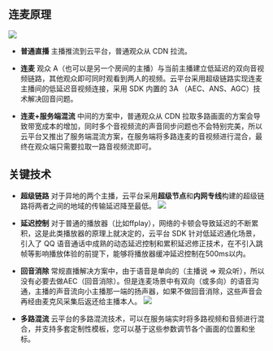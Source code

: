 ## 连麦原理

![](http://imgcache.tce.fsphere.cn/image/mc.qcloudimg.com/static/img/f68f2faed79f80e515d33310675635f6/image.png)
- **普通直播**
主播推流到云平台，普通观众从 CDN 拉流。

- **连麦**
观众 A（也可以是另一个房间的主播）与当前主播建立低延迟的双向音视频链路，其他观众即可同时观看到两人的视频。云平台采用超级链路实现连麦主播间的低延迟音视频连接，采用 SDK 内置的 3A （AEC、ANS、AGC）技术解决回音问题。

- **连麦+服务端混流**
中间的方案中，普通观众从 CDN 拉取多路画面的方案会导致带宽成本的增加，同时多个音视频流的声音同步问题也不会特别完美，所以云平台又推出了服务端混流方案，在服务端将多路连麦的音视频进行混合，最终在观众端只需要拉取一路音视频流即可。


## 关键技术
- **超级链路**
对于异地的两个主播，云平台采用**超级节点**和**内网专线**构建的超级链路将两者之间的地域的传输延迟降至最低。
![](http://imgcache.tce.fsphere.cn/image/mc.qcloudimg.com/static/img/022656b52419215b030a4d37ad132247/image.png)

- **延迟控制**
对于普通的播放器（比如ffplay），网络的卡顿会导致延迟的不断累积，这是此类播放器的原理上就决定的，云平台 SDK 针对低延迟通化场景，引入了 QQ 语音通话中成熟的动态延迟控制和累积延迟修正技术，在不引入跳帧等影响播放体验的前提下，能够将播放器缓冲延迟控制在500ms以内。

- **回音消除**
常规直播解决方案中，由于语音是单向的（主播说 =\> 观众听），所以没有必要去做AEC（回音消除）。但是连麦场景中有双向（或多向）的语音沟通，主播的声音流向小主播那一端的扬声器，如果不做回音消除，这些声音会再经由麦克风采集后返还给主播本人。
![](http://imgcache.tce.fsphere.cn/image/mc.qcloudimg.com/static/img/31fb2031789350bc88e886b75c03a02d/image.png)

- **多路混流**
云平台的多路混流技术，可以在服务端实时将多路视频和音频进行混合，并支持多套定制性模板，您可以基于这些参数调节各个画面的位置和坐标。

